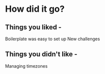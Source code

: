 # How did it go?

## Things you liked - 

Boilerplate was easy to set up
New challenges


## Things you didn't like - 

Managing timezones